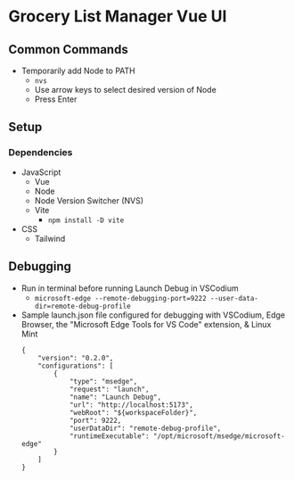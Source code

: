 # Grocery List Manager Vue UI
## Common Commands
- Temporarily add Node to PATH
    - `nvs`
    - Use arrow keys to select desired version of Node
    - Press Enter

## Setup
### Dependencies
- JavaScript
    - Vue
    - Node
    - Node Version Switcher (NVS)
    - Vite
        - `npm install -D vite`
- CSS
    - Tailwind

## Debugging
- Run in terminal before running Launch Debug in VSCodium
    - `microsoft-edge --remote-debugging-port=9222 --user-data-dir=remote-debug-profile`
- Sample launch.json file configured for debugging with VSCodium, Edge Browser, the "Microsoft Edge Tools for VS Code" extension, & Linux Mint
    ```
    {
        "version": "0.2.0",
        "configurations": [
            {
                "type": "msedge",
                "request": "launch",
                "name": "Launch Debug",
                "url": "http://localhost:5173",
                "webRoot": "${workspaceFolder}",
                "port": 9222,
                "userDataDir": "remote-debug-profile",
                "runtimeExecutable": "/opt/microsoft/msedge/microsoft-edge"
            }
        ]
    }
    ```
